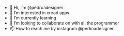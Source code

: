 - 👋 Hi, I’m @pedroadesigner
- 👀 I’m interested in cread apps
- 🌱 I’m currently learning
- 💞️ I’m looking to collaborate on with all the programmer
- 📫 How to reach me by instagram @pedroadesigner

<!---
pedroadesigner/pedroadesigner is a ✨ special ✨ repository because its `README.md` (this file) appears on your GitHub profile.
You can click the Preview link to take a look at your changes.
--->

